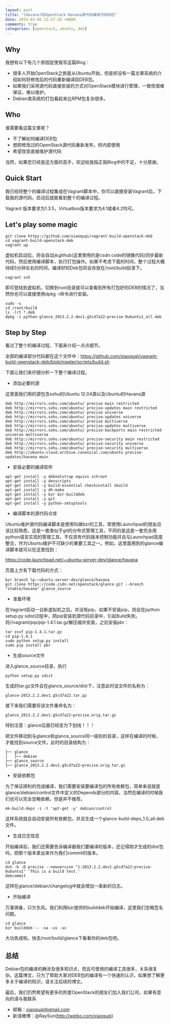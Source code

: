 ```yaml
---
layout: post
title: "(Havana)将OpenStack Havana源代码编译为DEB包"
date: 2015-03-05 21:57:16 +0800
comments: true
categories: [openstack, ubuntu, deb]
---
```


## Why

我想有以下有几个原因促使我写这篇Blog：

* 很多人开始OpenStack之旅是从Ubuntu开始，但是却没有一篇文章系统的介绍如何将修改后的代码重新编译回DEB包。
* 如果我们采用源代码直接安装的方式对OpenStack模块进行管理，一致性很难保证，难以维护。
* Debian类系统的打包看起来比RPM包复杂很多。

## Who

谁需要看这篇文章呢？

* 不了解如何编译DEB包
* 想把修改过的OpenStack源代码重新发布，供内部使用
* 希望改变直接维护源代码

当然，如果您已经是这方面的高手，欢迎给我指正我Blog中的不足，十分感谢。

<!-- more -->

## Quick Start

我已经将整个的编译过程集成在Vagrant脚本中，你可以直接安装Vagrant后，下载我的源代码，启动后就能看到整个的编译过程。

Vagrant 版本要求为1.3.5，Virtualbox版本要求为4.1或者4.2均可。

## Let's play some magic

```
git clone https://github.com/xiaoquqi/vagrant-build-openstack-deb
cd vagrant-build-openstack-deb
vagrant up
```

虚拟机启动后，将会自动从github(这里使用的是csdn code的镜像代码)同步最新代码，然后使用编译脚本，执行打包操作。如果不考虑下载的时间，整个过程大概持续5分钟左右的时间，编译好的Deb包将会存放在/root/build目录下。

```
vagrant ssh
```

即可登陆到虚拟机，切换到root目录就可以查看到所有打包好的DEB的情况了，当然你也可以直接使用dpkg -i命令进行安装。

```
sudo -s
cd /root/build
ls -lrt *.deb
dpkg -i python-glance_2013.2.2.dev1.g5cd7a22~precise-0ubuntu1_all.deb
```

## Step by Step

看过了整个的编译过程，下面来介绍一点点细节。

全部的编译部分代码都在这个文件中：https://github.com/xiaoquqi/vagrant-build-openstack-deb/blob/master/scripts/build.sh

下面让我们来仔细分析一下整个编译过程。

* 添加必要的源

这里面我们用的源包含sohu的Ubuntu 12.04源以及Ubuntu的Havana源

    deb http://mirrors.sohu.com/ubuntu/ precise main restricted
    deb http://mirrors.sohu.com/ubuntu/ precise-updates main restricted
    deb http://mirrors.sohu.com/ubuntu/ precise universe
    deb http://mirrors.sohu.com/ubuntu/ precise-updates universe
    deb http://mirrors.sohu.com/ubuntu/ precise multiverse
    deb http://mirrors.sohu.com/ubuntu/ precise-updates multiverse
    deb http://mirrors.sohu.com/ubuntu/ precise-backports main restricted universe multiverse
    deb http://mirrors.sohu.com/ubuntu/ precise-security main restricted
    deb http://mirrors.sohu.com/ubuntu/ precise-security universe
    deb http://mirrors.sohu.com/ubuntu/ precise-security multiverse
    deb http://ubuntu-cloud.archive.canonical.com/ubuntu precise-updates/havana main

* 安装必要的编译软件

```
apt-get install -y debootstrap equivs schroot
apt-get install -y devscripts
apt-get install -y build-essential checkinstall sbuild
apt-get install -y dh-make
apt-get install -y bzr bzr-builddeb
apt-get install -y git
apt-get install -y python-setuptools
```

* 编译脚本的源代码仓库

Ubuntu维护源代码编译脚本是使用叫做bzr的工具，常使用Launchpad的朋友应该比较熟悉，这是一套类似于git的分布式管理工具，不同的是这是一套完全用python语言实现的管理工具，不仅具有代码版本控制功能并且与Launchpad高度整合，作为Ubuntu维护不可缺少的重要工具之一。例如，这里面用到的glance编译脚本就可以在这里找到：

https://code.launchpad.net/~ubuntu-server-dev/glance/havana

页面上方有下载代码的方式：

```
bzr branch lp:~ubuntu-server-dev/glance/havana
git clone https://code.csdn.net/openstack/glance.git --branch "stable/havana" glance_source
```

* 准备环境

在Vagrant启动一台新虚拟机之后，并没有pip，如果不安装pip，则会在python setup.py sdist过程中，把pip安装到源代码目录中，引起Build失败。将//vagrant/pip/pip-1.4.1.tar.gz解压缩并安装，之后安装pbr：

```
tar zxvf pip-1.4.1.tar.gz
cd pip-1.4.1
sudo python setup.py install
sudo pip install pbr
```

* 生成source文件

进入glance_source目录，执行

```
python setup.py sdist
```

生成的tar.gz文件会在glance_source/dist下，注意此时该文件的名称为：

    glance-2013.2.2.dev1.g5cd7a22.tar.gz

接下来我们需要将该文件重命名为：

    glance_2013.2.2.dev1.g5cd7a22~precise.orig.tar.gz

特别注意：glance后面已经变为下划线！！！

把文件移动到与glance和glance_source同一级别的目录，这样在编译的时候，才能找到source文件。此时的目录结构为：

    ├── glance
    │   ├── debian
    ├── glance_source
    ├── glance_2013.2.2.dev1.g5cd7a22~precise.orig.tar.gz

* 安装依赖包

为了保证顺利的完成编译，我们需要安装要编译包的所有依赖包，简单来说就是glance/debian/control文件中定义的Depends部分的内容。当然在编译的时候我们也可以完全忽略依赖，但是并不推荐。

```
mk-build-deps -i -t 'apt-get -y' debian/control
```

这样系统就会自动安装所有依赖包，并且生成一个glance-build-deps_1.0_all.deb文件。

* 生成日志信息

开始编译前，我们还需要告诉编译器我们要编译的版本，还记得刚才生成的dist包吗，把那个版本拿出来作为我们commit的版本。

```
cd glance
dch -b -D precise --newversion "1:2013.2.2.dev1.g5cd7a22~precise-0ubuntu1" 'This is a build test.'
debcommit
```

这样在glance/debian/changelog中就会增加一条新的日志。

* 开始编译

万事俱备，只欠东风。我们利用bzr提供的builddeb开始编译，这里我们忽略签名问题。

```
cd glance
bzr builddeb -- -sa -us -uc
```

大功告成啦。快去/root/build/glance下看看你的deb包吧。

## 总结

Debian包的编译的确涉及很多知识点，而且可使用的编译工具很多，关系很复杂。这篇博文，只为了帮助大家对DEB包的编译有一个快速的认识，如果想了解更多关于编译的知识，请关注后续的博文。

最后，我们仍然希望有更多的热爱OpenStack的朋友们加入我们公司，如果有意向的请与我联系

* 邮箱：xiaoquqi@gmail.com
* 新浪微博：@RaySun(http://weibo.com/xiaoquqi)
